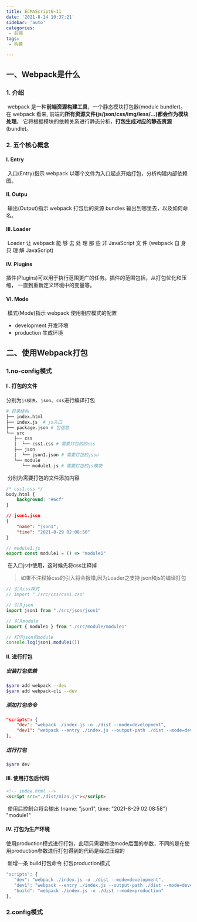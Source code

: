 ```yaml
---
title: ECMAScript6~11 
date: '2021-8-14 10:37:21'
sidebar: 'auto'
categories:
 - 前端
tags:
 - 构建

---
```


## 一、Webpack是什么

### 1. 介绍

​		webpack 是一种**前端资源构建工具**，一个静态模块打包器(module bundler)。 在 webpack 看来, 前端的**所有资源文件(js/json/css/img/less/...)都会作为模块处理**。 它将根据模块的依赖关系进行静态分析，**打包生成对应的静态资源**(bundle)。

### 2. 五个核心概念

####  Ⅰ. Entry 

​		入口(Entry)指示 webpack 以哪个文件为入口起点开始打包，分析构建内部依赖图。

#### Ⅱ. Outpu

​		输出(Output)指示 webpack 打包后的资源 bundles 输出到哪里去，以及如何命名。

#### Ⅲ. Loader

​		 Loader 让 webpack 能 够 去 处 理 那 些 非 JavaScript 文 件 (webpack 自 身 只 理 解 JavaScript)

#### Ⅳ.  Plugins

​		插件(Plugins)可以用于执行范围更广的任务。插件的范围包括，从打包优化和压缩， 一直到重新定义环境中的变量等。

#### Ⅵ. Mode

​		模式(Mode)指示 webpack 使用相应模式的配置

- development 开发环境
- production 生成环境

## 二、使用Webpack打包

### 1.no-config模式

#### Ⅰ . 打包的文件

​		分别为`js模块`、`json`、`css`进行编译打包

```bash
# 目录结构
├── index.html
├── index.js  # js入口 
├── package.json # 包信息
└── src 
   ├── css
   |  └── css1.css # 需要打包的的css
   ├── json
   |  └── json1.json # 需要打包的json
   └── module
      └── module1.js # 需要打包的js模块
```

​		分别为需要打包的文件添加内容

```css
/* css1.css */
body,html {
    background: "#6cf"
}
```

```json
// json1.json
{
    "name": "json1",
    "time": "2021-8-29 02:08:58"
}
```

```js
// module1.js
export const module1 = () => "module1"
```

​		在入口js中使用，这时候先将css注释掉

> 如果不注释掉css的引入将会报错,因为Loader之支持 json和js的编译打包

```js
// 引入css样式
// import "./src/css/css1.css"

// 引入json
import json1 from "./src/json/json1"

// 引入module
import { module1 } from "./src/module/module1"

// 打印json和module
console.log(json1,module1())
```

#### Ⅱ. 进行打包

##### 		安装打包依赖

```bash
$yarn add webpack --dev
$yarn add webpack-cli --dev
```

##### 		添加打包命令

```json
"scripts": {
    "dev": "webpack ./index.js -o ./dist --mode=development",
    "dev1": "webpack --entry ./index.js --output-path ./dist --mode=development",
},
```

##### 		进行打包

```bash
$yarn dev
```

#### Ⅲ. 使用打包后代码

```html
<!-- index.html -->
<script src="./dist/mian.js"></script>
```

​		使用后控制台将会输出 {name: "json1", time: "2021-8-29 02:08:58"}      "module1"

#### Ⅳ. 打包为生产环境

​		使用production模式进行打包，此项只需要修改mode后面的参数，不同的是在使用production参数进行打包得到的代码是经过压缩的

​		新增一条 build打包命令 打包production模式

```js
"scripts": {
   "dev": "webpack ./index.js -o ./dist --mode=development",
   "dev1": "webpack --entry ./index.js --output-path ./dist --mode=development",
   "build": "webpack ./index.js -o ./dist --mode=production"
},
```

### 2.config模式

​		